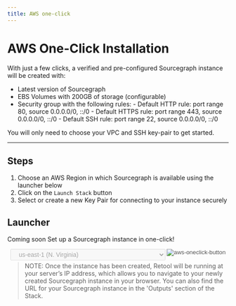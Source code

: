 ```yaml
---
title: AWS one-click
---
```


<style>
.launcher {
	margin:  0.5em;
  width: 100%;
}
.launcher > select {
  width: 70%;
  font-size: 1em;
	padding: 0.2em 1em;
	margin-right: 0.25em;
  display: inline-block;
  float: left;
}
</style>

# AWS One-Click Installation

With just a few clicks, a verified and pre-configured Sourcegraph instance will be created with:

- Latest version of Sourcegraph
- EBS Volumes with 200GB of storage (configurable)
- Security group with the following rules:
      -  Default HTTP rule: port range 80, source 0.0.0.0/0, ::/0
      -  Default HTTPS rule: port range 443, source 0.0.0.0/0, ::/0
      -  Default SSH rule: port range 22, source 0.0.0.0/0, ::/0

You will only need to choose your VPC and SSH key-pair to get started.

---

## Steps

1. Choose an AWS Region in which Sourcegraph is available using the launcher below
2. Click on the `Launch Stack` button
3. Select or create a new Key Pair for connecting to your instance securely

## Launcher
<span class="badge badge-warning">Coming soon</span> Set up a Sourcegraph instance in one-click!
<!-- ref: https://aws.amazon.com/blogs/devops/construct-your-own-launch-stack-url/ -->
<form class="launcher" name="launcher" action="" target="_blank">
  <select name="region" disabled>
    <option value=us-east-1#/stacks/new?">us-east-1 (N. Virginia)</option>
    <option value="us-east-2#/stacks/new?">us-east-2 (Ohio)</option>
    <option value="us-west-1#/stacks/new?">us-west-1 (N. California)</option>
    <option value="us-west-2#/stacks/new?">us-west-2 (Oregon)</option>
    <option value="ap-south-1#/stacks/new?">ap-south-1 (Asia Pacific - Mumbai)</option>
    <option value="eu-west-1#/stacks/new?">eu-west-1 (Europe - Ireland)</option>
    <option value="eu-west-2#/stacks/new?">eu-west-2 (Europe - Frankfurt)</option>
  </select>
  <input class="submit-btn" formaction="https://console.aws.amazon.com/cloudformation/home" type="image" alt="aws-oneclick-button" src="https://s3.amazonaws.com/cloudformation-examples/cloudformation-launch-stack.png" disabled/>
</form>

> NOTE: Once the instance has been created, Retool will be running at your server’s IP address, which allows you to navigate to your newly created Sourcegraph instance in your browser. You can also find the URL for your Sourcegraph instance in the 'Outputs' section of the Stack.
